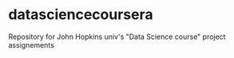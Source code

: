 # datasciencecoursera
Repository for John Hopkins univ's "Data Science course" project assignements
